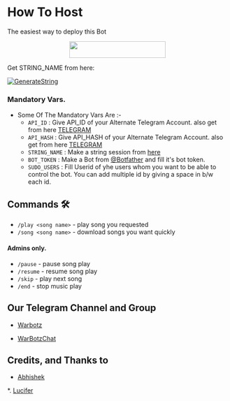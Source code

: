 # How To Host
The easiest way to deploy this Bot
<p align="center"><a href="https://heroku.com/deploy?template=https://github.com/darkphoenix2601/dark-ktgnew"> <img src="https://img.shields.io/badge/Deploy%20To%20Heroku-redblack?style=for-the-badge&logo=heroku" width="220" height="38.45"/></a></p>

Get STRING_NAME from here:

[![GenerateString](https://img.shields.io/badge/repl.it-generateString-brown)](https://replit.com/@warlegend/WarbotZ#main.p)

### Mandatory Vars.

- Some Of The Mandatory Vars Are :-
   - `API_ID` :  Give API_ID of your Alternate Telegram Account. also get from here [TELEGRAM](http://my.telegram.org)
   - `API_HASH` :  Give API_HASH of your Alternate Telegram Account. also get from here [TELEGRAM](http://my.telegram.org)
   - `STRING_NAME` :  Make a string session from [here](https://replit.com/@warlegend/WarbotZ#main.p)
   - `BOT_TOKEN` :  Make a Bot from [@Botfather](https://t.me/botfather) and fill it's bot token.
   - `SUDO_USERS` :  Fill Userid of yhe users whom you want to be able to control the bot. You can add multiple id by giving a space in b/w each id.







## Commands 🛠

- `/play <song name>` - play song you requested
- `/song <song name>` - download songs you want quickly
#### Admins only.
- `/pause` - pause song play
- `/resume` - resume song play
- `/skip` - play next song
- `/end` - stop music play
## Our Telegram Channel and Group

* [Warbotz](https://telegram.dog/thewarbotz)

* [WarBotzChat](https://telegram.dog/warbotzsupport)

## Credits, and Thanks to 

*   [Abhishek](https://telegram.dog/xabhisheksingh)

*. [Lucifer](https://t.me/lmlucifer)









